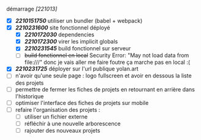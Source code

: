 démarrage *[221013]*
- [X] ***2210151750*** utiliser un bundler (babel + webpack)
- [X] ***2210231600*** site fonctionnel déployé
  - [X] ***2210172030*** dependencies
  - [X] ***2210172300*** virer les implicit globals
  - [X] ***2210231545*** build fonctionnel sur serveur
  - [ ] ~~build fonctionnel en local~~ Security Error: "May not load data from file:///" donc je vais aller me faire foutre ça marche pas en local :(
- [X] ***2210231725*** déployer sur l'url publique yolan.art
- [ ] n'avoir qu'une seule page : logo fullscreen et avoir en dessous la liste des projets
- [ ] permettre de fermer les fiches de projets en retournant en arrière dans l'historique
- [ ] optimiser l'interface des fiches de projets sur mobile
- [ ] refaire l'organisation des projets :
  - [ ] utiliser un fichier externe
  - [ ] réfléchir à une nouvelle arborescence
  - [ ] rajouter des nouveaux projets
